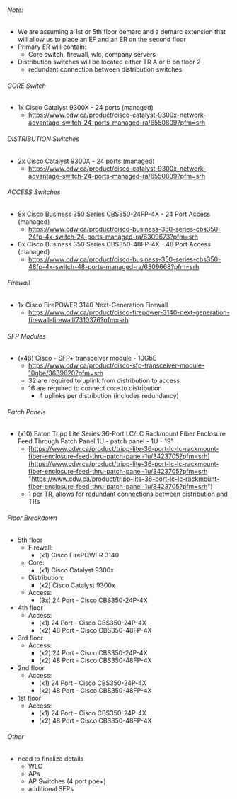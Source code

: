 ###### Note: 
- We are assuming a 1st or 5th floor demarc and a demarc extension that will allow us to place an EF and an ER on the second floor
- Primary ER will contain:
	- Core switch, firewall, wlc, company servers
- Distribution switches will be located either TR A or B on floor 2
	- redundant connection between distribution switches

###### CORE Switch
- 1x Cisco Catalyst 9300X - 24 ports (managed)
	- https://www.cdw.ca/product/cisco-catalyst-9300x-network-advantage-switch-24-ports-managed-ra/6550809?pfm=srh
###### DISTRIBUTION Switches
- 2x Cisco Catalyst 9300X - 24 ports (managed)
	- https://www.cdw.ca/product/cisco-catalyst-9300x-network-advantage-switch-24-ports-managed-ra/6550809?pfm=srh
###### ACCESS Switches
- 8x Cisco Business 350 Series CBS350-24FP-4X - 24 Port Access (managed)
	- https://www.cdw.ca/product/cisco-business-350-series-cbs350-24fp-4x-switch-24-ports-managed-ra/6309673?pfm=srh
- 8x Cisco Business 350 Series CBS350-48FP-4X - 48 Port Access (managed)
	- https://www.cdw.ca/product/cisco-business-350-series-cbs350-48fp-4x-switch-48-ports-managed-ra/6309668?pfm=srh
###### Firewall
- 1x Cisco FirePOWER 3140 Next-Generation Firewall
	- https://www.cdw.ca/product/cisco-firepower-3140-next-generation-firewall-firewall/7310376?pfm=srh
###### SFP Modules
- (x48) Cisco - SFP+ transceiver module - 10GbE
	- https://www.cdw.ca/product/cisco-sfp-transceiver-module-10gbe/3639620?pfm=srh
	- 32 are required to uplink from distribution to access
	- 16 are required to connect core to distribution
		- 4 uplinks per distribution (includes redundancy)
###### Patch Panels
- (x10) Eaton Tripp Lite Series 36-Port LC/LC Rackmount Fiber Enclosure Feed Through Patch Panel 1U - patch panel - 1U - 19"
	- [https://www.cdw.ca/product/tripp-lite-36-port-lc-lc-rackmount-fiber-enclosure-feed-thru-patch-panel-1u/3423705?pfm=srh](https://www.cdw.ca/product/tripp-lite-36-port-lc-lc-rackmount-fiber-enclosure-feed-thru-patch-panel-1u/3423705?pfm=srh "https://www.cdw.ca/product/tripp-lite-36-port-lc-lc-rackmount-fiber-enclosure-feed-thru-patch-panel-1u/3423705?pfm=srh")
	- 1 per TR, allows for redundant connections between distribution and TRs

###### Floor Breakdown
- 5th floor
	- Firewall:
		- (x1) Cisco FirePOWER 3140
	- Core: 
		- (x1) Cisco Catalyst 9300x
	- Distribution:
		- (x2) Cisco Catalyst 9300x
	- Access: 
		- (3x) 24 Port - Cisco CBS350-24P-4X
- 4th floor
	- Access:
		- (x1) 24 Port - Cisco CBS350-24P-4X
		- (x2) 48 Port - Cisco CBS350-48FP-4X
- 3rd floor
	- Access:
		- (x2) 24 Port - Cisco CBS350-24P-4X
		- (x2) 48 Port - Cisco CBS350-48FP-4X
- 2nd floor
	- Access:
		- (x1) 24 Port - Cisco CBS350-24P-4X
		- (x2) 48 Port - Cisco CBS350-48FP-4X
- 1st floor
	- Access:
		- (x1) 24 Port - Cisco CBS350-24P-4X
		- (x2) 48 Port - Cisco CBS350-48FP-4X

###### Other
- need to finalize details
	- WLC
	- APs
	- AP Switches (4 port poe+)
	- additional SFPs